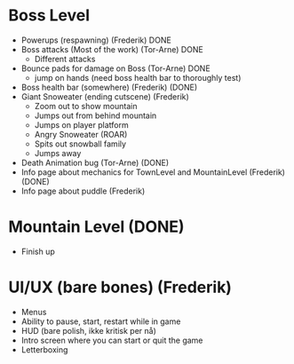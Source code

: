 # Boss Level
- Powerups (respawning) (Frederik) DONE
- Boss attacks (Most of the work) (Tor-Arne) DONE
  - Different attacks
- Bounce pads for damage on Boss (Tor-Arne) DONE
  - jump on hands (need boss health bar to thoroughly test)
- Boss health bar (somewhere) (Frederik) (DONE)
- Giant Snoweater (ending cutscene) (Frederik)
  - Zoom out to show mountain
  - Jumps out from behind mountain
  - Jumps on player platform
  - Angry Snoweater (ROAR)
  - Spits out snowball family
  - Jumps away
- Death Animation bug (Tor-Arne) (DONE)
- Info page about mechanics for TownLevel and MountainLevel (Frederik) (DONE)
- Info page about puddle (Frederik)
# Mountain Level (DONE)
- Finish up

# UI/UX (bare bones) (Frederik)
- Menus
- Ability to pause, start, restart while in game
- HUD (bare polish, ikke kritisk per nå)
- Intro screen where you can start or quit the game
- Letterboxing

